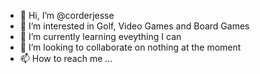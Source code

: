 - 👋 Hi, I’m @corderjesse
- 👀 I’m interested in Golf, Video Games and Board Games
- 🌱 I’m currently learning eveything I can
- 💞️ I’m looking to collaborate on nothing at the moment
- 📫 How to reach me ...

<!---
corderjesse/corderjesse is a ✨ special ✨ repository because its `README.md` (this file) appears on your GitHub profile.
You can click the Preview link to take a look at your changes.
--->
